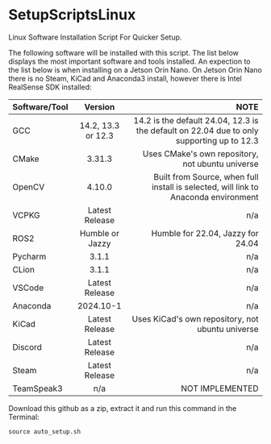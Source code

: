 # SetupScriptsLinux
Linux Software Installation Script For Quicker Setup.

The following software will be installed with this script. The list below displays the most important software and tools installed. An expection to the list below is when installing on a Jetson Orin Nano. On Jetson Orin Nano there is no Steam, KiCad and Anaconda3 install, however there is Intel RealSense SDK installed:

| Software/Tool |  Version  | NOTE |
|:-----|:--------:|------:|
| GCC  | 14.2, 13.3 or 12.3 | 14.2 is the default 24.04, 12.3 is the default on 22.04 due to only supporting up to 12.3 |
| CMake   |  3.31.3  | Uses CMake's own repository, not ubuntu universe |
| OpenCV | 4.10.0 | Built from Source, when full install is selected, will link to Anaconda environment |
| VCPKG | Latest Release | n/a |
| ROS2 | Humble or Jazzy | Humble for 22.04, Jazzy for 24.04 |
| Pycharm   | 3.1.1 | n/a |
| CLion  | 3.1.1 | n/a |
| VSCode | Latest Release | n/a |
| Anaconda | 2024.10-1 |n/a |
| KiCad | Latest Release | Uses KiCad's own repository, not ubuntu universe |
| Discord | Latest Release | n/a |
| Steam | Latest Release | n/a|
| TeamSpeak3 | n/a  | NOT IMPLEMENTED |

Download this github as a zip, extract it and run this command in the Terminal:

```
source auto_setup.sh
```
